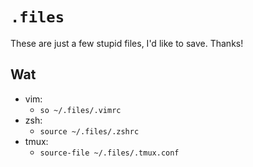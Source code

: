 # `.files`

These are just a few stupid files, I'd like to save. Thanks!

## Wat

* vim:
	* `so ~/.files/.vimrc`
* zsh:
	* `source ~/.files/.zshrc`
* tmux:
	* `source-file ~/.files/.tmux.conf`

